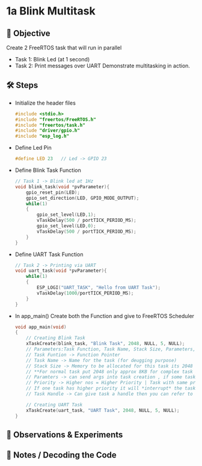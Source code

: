 # 1a Blink Multitask

## 🎯 Objective
Create 2 FreeRTOS task that will run in parallel  
- Task 1: Blink Led (at 1 second)
- Task 2: Print messages over UART
Demonstrate multitasking in action.

## 🛠 Steps
- Initialize the header files
  ```c
  #include <stdio.h>
  #include "freertos/FreeRTOS.h"
  #include "freertos/task.h"
  #include "driver/gpio.h"
  #include "esp_log.h"
  ```
- Define Led Pin
  ```c
  #define LED 23   // Led -> GPIO 23
  ```
- Define Blink Task Function
  ```c
  // Task 1 -> Blink led at 1Hz
  void blink_task(void *pvParameter){
      gpio_reset_pin(LED);
      gpio_set_direction(LED, GPIO_MODE_OUTPUT);
      while(1)
      {
          gpio_set_level(LED,1);
          vTaskDelay(500 / portTICK_PERIOD_MS);
          gpio_set_level(LED,0);
          vTaskDelay(500 / portTICK_PERIOD_MS);
      }
  }
  ```
- Define UART Task Function
  ```c
  // Task 2 -> Printing via UART
  void uart_task(void *pvParameter){
      while(1)
      {  
          ESP_LOGI("UART_TASK", "Hello from UART Task");
          vTaskDelay(1000/portTICK_PERIOD_MS); 
      }
  }
  ``` 
- In app_main() Create both the Function and give to FreeRTOS Scheduler
  ```c
  void app_main(void)
  {
      // Creating Blink Task 
      xTaskCreate(blink_task, "Blink Task", 2048, NULL, 5, NULL);
      // Parameters:Task Function, Task Name, Stack Size, Parameters, Priority, Task Handle
      // Task Funtion -> Function Pointer
      // Task Name -> Name for the task (for deugging purpose)
      // Stack Size -> Memory to be allocated for this task its 2048 words | 1 word = 4 bytes | 2048 words -> 8192 bytes
      // **For normal task put 2048 only approx 8KB for complex task allocate more 4096-8192 words -> 16-32KB**
      // Paramters -> can send args into task creation , if some task require some variable value
      // Priority -> Higher nos = Higher Priority | Task with same priority time-slice
      // If one task has higher priority it will *interrupt* the task with lower priority
      // Task Handle -> Can give task a handle then you can refer to the task later to either suspend/delete the task
  
      // Creating UART Task
      xTaskCreate(uart_task, "UART Task", 2048, NULL, 5, NULL);
  }
  ```

## 👀 Observations & Experiments


## 📝 Notes / Decoding the Code 



